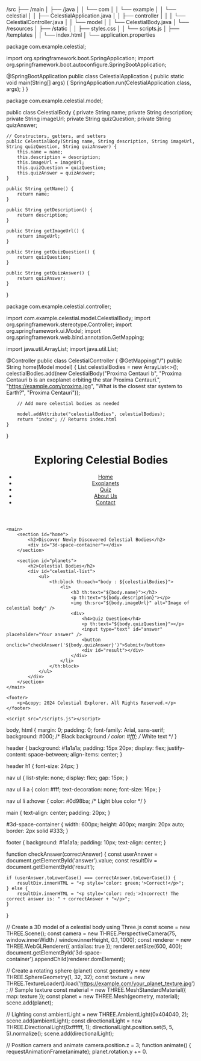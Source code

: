 /src
├── /main
│   ├── /java
│   │   └── com
│   │       └── example
│   │           └── celestial
│   │               ├── CelestialApplication.java
│   │               ├── controller
│   │               │   └── CelestialController.java
│   │               └── model
│   │                   └── CelestialBody.java
│   └── /resources
│       ├── /static
│       │   ├── styles.css
│       │   └── scripts.js
│       ├── /templates
│       │   └── index.html
│       └── application.properties

package com.example.celestial;

import org.springframework.boot.SpringApplication;
import org.springframework.boot.autoconfigure.SpringBootApplication;

@SpringBootApplication
public class CelestialApplication {
    public static void main(String[] args) {
        SpringApplication.run(CelestialApplication.class, args);
    }
}

package com.example.celestial.model;

public class CelestialBody {
    private String name;
    private String description;
    private String imageUrl;
    private String quizQuestion;
    private String quizAnswer;

    // Constructors, getters, and setters
    public CelestialBody(String name, String description, String imageUrl, String quizQuestion, String quizAnswer) {
        this.name = name;
        this.description = description;
        this.imageUrl = imageUrl;
        this.quizQuestion = quizQuestion;
        this.quizAnswer = quizAnswer;
    }

    public String getName() {
        return name;
    }

    public String getDescription() {
        return description;
    }

    public String getImageUrl() {
        return imageUrl;
    }

    public String getQuizQuestion() {
        return quizQuestion;
    }

    public String getQuizAnswer() {
        return quizAnswer;
    }
}

package com.example.celestial.controller;

import com.example.celestial.model.CelestialBody;
import org.springframework.stereotype.Controller;
import org.springframework.ui.Model;
import org.springframework.web.bind.annotation.GetMapping;

import java.util.ArrayList;
import java.util.List;

@Controller
public class CelestialController {
    @GetMapping("/")
    public String home(Model model) {
        List<CelestialBody> celestialBodies = new ArrayList<>();
        celestialBodies.add(new CelestialBody("Proxima Centauri b",
                "Proxima Centauri b is an exoplanet orbiting the star Proxima Centauri.",
                "https://example.com/proxima.jpg",
                "What is the closest star system to Earth?",
                "Proxima Centauri"));

        // Add more celestial bodies as needed

        model.addAttribute("celestialBodies", celestialBodies);
        return "index"; // Returns index.html
    }
}

<!DOCTYPE html>
<html lang="en">
<head>
    <meta charset="UTF-8">
    <meta name="viewport" content="width=device-width, initial-scale=1.0">
    <title>Celestial Bodies</title>
    <link rel="stylesheet" href="/styles.css">
    <script src="https://cdnjs.cloudflare.com/ajax/libs/three.js/r128/three.min.js"></script>
</head>
<body>
    <header>
        <h1>Exploring Celestial Bodies</h1>
        <nav>
            <ul>
                <li><a href="#home">Home</a></li>
                <li><a href="#planets">Exoplanets</a></li>
                <li><a href="#quiz">Quiz</a></li>
                <li><a href="#about">About Us</a></li>
                <li><a href="#contact">Contact</a></li>
            </ul>
        </nav>
    </header>

    <main>
        <section id="home">
            <h2>Discover Newly Discovered Celestial Bodies</h2>
            <div id="3d-space-container"></div>
        </section>

        <section id="planets">
            <h2>Celestial Bodies</h2>
            <div id="celestial-list">
                <ul>
                    <th:block th:each="body : ${celestialBodies}">
                        <li>
                            <h3 th:text="${body.name}"></h3>
                            <p th:text="${body.description}"></p>
                            <img th:src="${body.imageUrl}" alt="Image of celestial body" />
                            <div>
                                <h4>Quiz Question</h4>
                                <p th:text="${body.quizQuestion}"></p>
                                <input type="text" id="answer" placeholder="Your answer" />
                                <button onclick="checkAnswer('${body.quizAnswer}')">Submit</button>
                                <div id="result"></div>
                            </div>
                        </li>
                    </th:block>
                </ul>
            </div>
        </section>
    </main>

    <footer>
        <p>&copy; 2024 Celestial Explorer. All Rights Reserved.</p>
    </footer>

    <script src="/scripts.js"></script>
</body>
</html>

body, html {
    margin: 0;
    padding: 0;
    font-family: Arial, sans-serif;
    background: #000; /* Black background */
    color: #fff; /* White text */
}

header {
    background: #1a1a1a;
    padding: 15px 20px;
    display: flex;
    justify-content: space-between;
    align-items: center;
}

header h1 {
    font-size: 24px;
}

nav ul {
    list-style: none;
    display: flex;
    gap: 15px;
}

nav ul li a {
    color: #fff;
    text-decoration: none;
    font-size: 16px;
}

nav ul li a:hover {
    color: #0d98ba; /* Light blue color */
}

main {
    text-align: center;
    padding: 20px;
}

#3d-space-container {
    width: 600px;
    height: 400px;
    margin: 20px auto;
    border: 2px solid #333;
}

footer {
    background: #1a1a1a;
    padding: 10px;
    text-align: center;
}

function checkAnswer(correctAnswer) {
    const userAnswer = document.getElementById('answer').value;
    const resultDiv = document.getElementById('result');

    if (userAnswer.toLowerCase() === correctAnswer.toLowerCase()) {
        resultDiv.innerHTML = "<p style='color: green;'>Correct!</p>";
    } else {
        resultDiv.innerHTML = "<p style='color: red;'>Incorrect! The correct answer is: " + correctAnswer + "</p>";
    }
}

// Create a 3D model of a celestial body using Three.js
const scene = new THREE.Scene();
const camera = new THREE.PerspectiveCamera(75, window.innerWidth / window.innerHeight, 0.1, 1000);
const renderer = new THREE.WebGLRenderer({ antialias: true });
renderer.setSize(600, 400);
document.getElementById('3d-space-container').appendChild(renderer.domElement);

// Create a rotating sphere (planet)
const geometry = new THREE.SphereGeometry(1, 32, 32);
const texture = new THREE.TextureLoader().load('https://example.com/your_planet_texture.jpg'); // Sample texture
const material = new THREE.MeshStandardMaterial({ map: texture });
const planet = new THREE.Mesh(geometry, material);
scene.add(planet);

// Lighting
const ambientLight = new THREE.AmbientLight(0x404040, 2);
scene.add(ambientLight);
const directionalLight = new THREE.DirectionalLight(0xffffff, 1);
directionalLight.position.set(5, 5, 5).normalize();
scene.add(directionalLight);

// Position camera and animate
camera.position.z = 3;
function animate() {
    requestAnimationFrame(animate);
    planet.rotation.y += 0.

